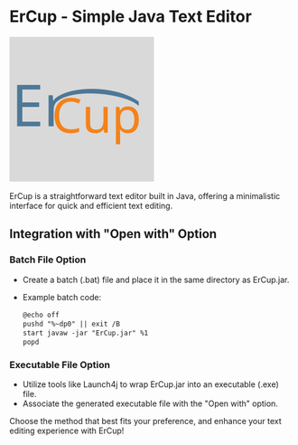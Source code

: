 # ErCup - Simple Java Text Editor

![ErCup Logo](src/main/resources/icon.png)

ErCup is a straightforward text editor built in Java, offering a minimalistic interface for quick and efficient text editing.

## Integration with "Open with" Option

### Batch File Option

- Create a batch (.bat) file and place it in the same directory as ErCup.jar.
- Example batch code:

    ```batch
    @echo off
    pushd "%~dp0" || exit /B
    start javaw -jar "ErCup.jar" %1
    popd
    ```

### Executable File Option

- Utilize tools like Launch4j to wrap ErCup.jar into an executable (.exe) file.
- Associate the generated executable file with the "Open with" option.

Choose the method that best fits your preference, and enhance your text editing experience with ErCup!
